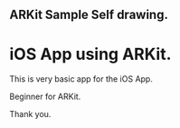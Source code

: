 ## ARKit Sample Self drawing.
# iOS App using ARKit.

This is very basic app for the iOS App.

Beginner for ARKit.

Thank you.
